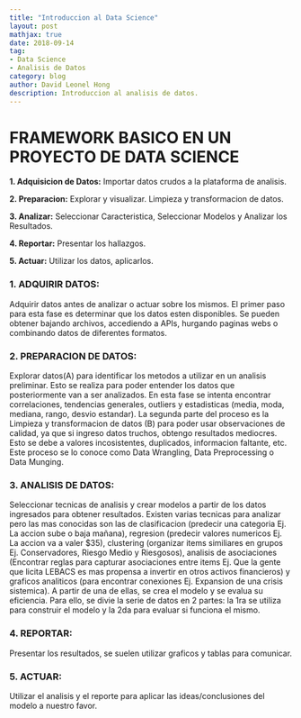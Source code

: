 ```yaml
---
title: "Introduccion al Data Science"
layout: post
mathjax: true
date: 2018-09-14
tag:
- Data Science
- Analisis de Datos
category: blog
author: David Leonel Hong
description: Introduccion al analisis de datos.
---
```

# FRAMEWORK BASICO EN UN PROYECTO DE DATA SCIENCE

**1. Adquisicion de Datos:** Importar datos crudos a la plataforma de analisis.

**2. Preparacion:** Explorar y visualizar. Limpieza y transformacion de datos.

**3. Analizar:** Seleccionar Caracteristica, Seleccionar Modelos y Analizar los Resultados.

**4. Reportar:** Presentar los hallazgos.

**5. Actuar:** Utilizar los datos, aplicarlos.

### 1. ADQUIRIR DATOS:
Adquirir datos antes de analizar o actuar sobre los mismos. El primer paso para esta fase es determinar que los datos esten disponibles. Se pueden obtener bajando archivos, accediendo a APIs, hurgando paginas webs o combinando datos de diferentes formatos.

### 2. PREPARACION DE DATOS:
Explorar datos(A) para identificar los metodos a utilizar en un analisis preliminar. Esto se realiza para poder entender los datos que posteriormente van a ser analizados. En esta fase se intenta encontrar correlaciones, tendencias generales, outliers y estadisticas (media, moda, mediana, rango, desvio estandar).
La segunda parte del proceso es la Limpieza y transformacion de datos (B) para poder usar observaciones de calidad, ya que si ingreso datos truchos, obtengo resultados mediocres. Esto se debe a valores incosistentes, duplicados, informacion faltante, etc. Este proceso se lo conoce como Data Wrangling, Data Preprocessing o Data Munging.

### 3. ANALISIS DE DATOS:
Seleccionar tecnicas de analisis y crear modelos a partir de los datos ingresados para obtener resultados. Existen varias tecnicas para analizar pero las mas conocidas son las de clasificacion (predecir una categoria Ej. La accion sube o baja mañana), regresion (predecir valores numericos Ej. La accion va a valer $35), clustering (organizar items similiares en grupos Ej. Conservadores, Riesgo Medio y Riesgosos), analisis de asociaciones (Encontrar reglas para capturar asociaciones entre items Ej. Que la gente que licita LEBACS es mas propensa a invertir en otros activos financieros) y graficos analiticos (para encontrar conexiones Ej. Expansion de una crisis sistemica). A partir de una de ellas, se crea el modelo y se evalua su eficiencia. Para ello, se divie la serie de datos en 2 partes: la 1ra se utiliza para construir el modelo y la 2da para evaluar si funciona el mismo. 

### 4. REPORTAR:
Presentar los resultados, se suelen utilizar graficos y tablas para comunicar. 

### 5. ACTUAR:
Utilizar el analisis y el reporte para aplicar las ideas/conclusiones del modelo a nuestro favor.





